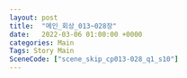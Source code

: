 ```yaml
---
layout: post
title:  "메인_회상_013~028장"
date:   2022-03-06 01:00:00 +0000
categories: Main
Tags: Story Main
SceneCode: ["scene_skip_cp013-028_q1_s10"]
---
```


